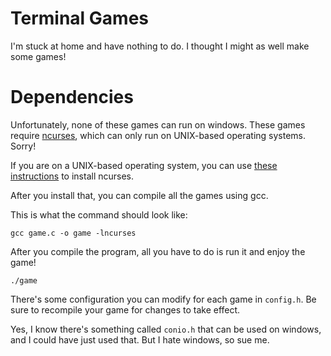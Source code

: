 # Terminal Games

I'm stuck at home and have nothing to do. I thought I might as well make some games!

# Dependencies

Unfortunately, none of these games can run on windows. These games require [ncurses](http://www.cs.ukzn.ac.za/~hughm/os/notes/ncurses.html), which can only run on UNIX-based operating systems. Sorry!

If you are on a UNIX-based operating system, you can use [these instructions](https://stackoverflow.com/questions/8792317/where-is-the-conio-h-header-file-on-linux-why-cant-i-find-conio-h#8792443) to install ncurses.

After you install that, you can compile all the games using gcc.

This is what the command should look like:

```
gcc game.c -o game -lncurses
```

After you compile the program, all you have to do is run it and enjoy the game!

```
./game
```

There's some configuration you can modify for each game in `config.h`. Be sure to recompile your game for changes to take effect.

Yes, I know there's something called `conio.h` that can be used on windows, and I could have just used that. But I hate windows, so sue me.
